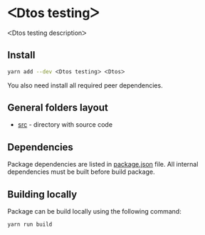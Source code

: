 # ᐸDtos testingᐳ

ᐸDtos testing descriptionᐳ

## Install

```bash
yarn add --dev ᐸDtos testingᐳ ᐸDtosᐳ
```

You also need install all required peer dependencies.

## General folders layout

- [src](./src) - directory with source code

## Dependencies

Package dependencies are listed in [package.json](./package.json) file.
All internal dependencies must be built before build package.

## Building locally

Package can be build locally using the following command:

```bash
yarn run build
```

